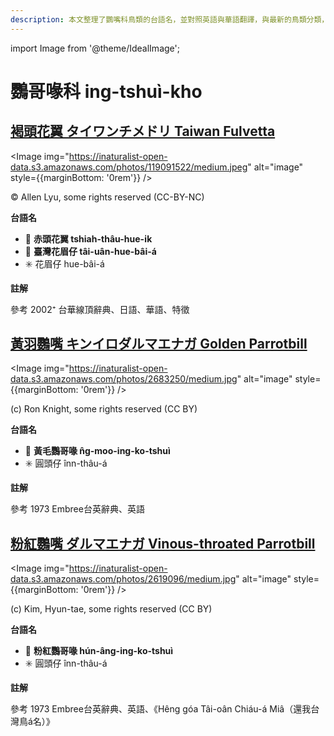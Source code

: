 ```yaml
---
description: 本文整理了鸚嘴科鳥類的台語名，並對照英語與華語翻譯，與最新的鳥類分類，期待能夠供未來的台語鳥類圖鑑當作參考
---
```


import Image from '@theme/IdealImage';

# 鸚哥喙科 ing-tshuì-kho

## [褐頭花翼 タイワンチメドリ Taiwan Fulvetta](https://ebird.org/species/taiful1)

<Image img="https://inaturalist-open-data.s3.amazonaws.com/photos/119091522/medium.jpeg" alt="image" style={{marginBottom: '0rem'}} />

<div className="image-caption">
© Allen Lyu, some rights reserved (CC-BY-NC)
</div>

**台語名**

- 🎯 **赤頭花翼 tshiah-thâu-hue-i̍k**
- 🎯 **臺灣花眉仔 tâi-uân-hue-bâi-á**
- ✳️ 花眉仔 hue-bâi-á

**註解**

參考 2002⁺ 台華線頂辭典、日語、華語、特徵

## [黃羽鸚嘴 キンイロダルマエナガ Golden Parrotbill](https://ebird.org/species/golpar2)

<Image img="https://inaturalist-open-data.s3.amazonaws.com/photos/2683250/medium.jpg" alt="image" style={{marginBottom: '0rem'}} />

<div className="image-caption">
(c) Ron Knight, some rights reserved (CC BY)
</div>

**台語名**

- 🎯 **黃毛鸚哥喙 n̂g-moo-ing-ko-tshuì**
- ✳️ 圓頭仔 înn-thâu-á

**註解**

參考 1973 Embree台英辭典、英語

## [粉紅鸚嘴 ダルマエナガ Vinous-throated Parrotbill](https://ebird.org/species/vitpar1)

<Image img="https://inaturalist-open-data.s3.amazonaws.com/photos/2619096/medium.jpg" alt="image" style={{marginBottom: '0rem'}} />

<div className="image-caption">
(c) Kim, Hyun-tae, some rights reserved (CC BY)
</div>

**台語名**

- 🎯 **粉紅鸚哥喙 hún-âng-ing-ko-tshuì**
- ✳️ 圓頭仔 înn-thâu-á

**註解**

參考 1973 Embree台英辭典、英語、《Hêng góa Tâi-oân Chiáu-á Miâ（還我台灣鳥á名）》
